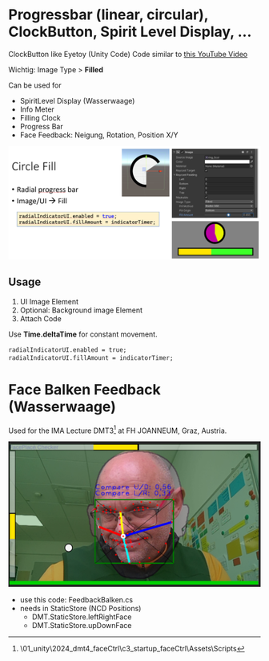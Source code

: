 # Progressbar (linear, circular), ClockButton, Spirit Level Display, ...

ClockButton like Eyetoy (Unity Code)
Code similar to [this YouTube Video](https://www.youtube.com/watch?v=5xWDKJj1UGY) 

Wichtig: Image Type > **Filled**

Can be used for
* SpiritLevel Display (Wasserwaage)
* Info Meter
* Filling Clock
* Progress Bar
* Face Feedback: Neigung, Rotation, Position X/Y

<img src="./images/ClockButton_Unity.png" width="600">

## Usage

1. UI Image Element
2. Optional: Background image Element
3. Attach Code

Use **Time.deltaTime** for constant movement.

```
radialIndicatorUI.enabled = true;
radialIndicatorUI.fillAmount = indicatorTimer;
```

# Face Balken Feedback (Wasserwaage)

Used for the IMA Lecture DMT3[^1] at FH JOANNEUM, Graz, Austria.

<img src="./images/face_BalkenFeedback.png" width="600">

* use this code: FeedbackBalken.cs
* needs in StaticStore (NCD Positions)
  * DMT.StaticStore.leftRightFace
  * DMT.StaticStore.upDownFace

 
[^1]:  \01_unity\2024_dmt4_faceCtrl\c3_startup_faceCtrl\Assets\Scripts

